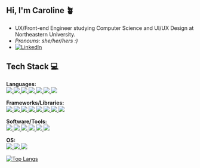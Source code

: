 ## Hi, I'm Caroline 🪴
- UX/Front-end Engineer studying Computer Science and UI/UX Design at Northeastern University. 
- *Pronouns: she/her/hers :)*
- [![LinkedIn](https://img.shields.io/badge/-LinkedIn-0077B5?style=flat-square&logo=linkedin&logoColor=white)](https://www.linkedin.com/in/caroline-t-pham/)
&nbsp;

## Tech Stack 💻

**Languages:**  
<a href="https://developer.mozilla.org/en-US/docs/Web/JavaScript" target="_blank">
    <img src="https://img.shields.io/badge/-JavaScript-F7DF1E?style=flat-square&logo=javascript&logoColor=black">
</a>
<a href="https://www.typescriptlang.org/" target="_blank">
    <img src="https://img.shields.io/badge/-TypeScript-3178C6?style=flat-square&logo=typescript&logoColor=white">
</a>
<a href="https://developer.mozilla.org/en-US/docs/Web/HTML" target="_blank">
    <img src="https://img.shields.io/badge/-HTML5-E34F26?style=flat-square&logo=html5&logoColor=white">
</a>
<a href="https://developer.mozilla.org/en-US/docs/Web/CSS" target="_blank">
    <img src="https://img.shields.io/badge/-CSS3-1572B6?style=flat-square&logo=css3">
</a>
<a href="https://www.java.com/" target="_blank">
    <img src="https://img.shields.io/badge/-Java-007396?style=flat-square&logo=java&logoColor=white">
</a>
<a href="https://www.postgresql.org/" target="_blank">
    <img src="https://img.shields.io/badge/-SQL-4479A1?style=flat-square&logo=postgresql&logoColor=white">
</a>
<a href="https://www.python.org/" target="_blank">
    <img src="https://img.shields.io/badge/-Python-3776AB?style=flat-square&logo=python&logoColor=white">
</a>

**Frameworks/Libraries:**  
<a href="https://react.dev/" target="_blank">
    <img src="https://img.shields.io/badge/-React-61DAFB?style=flat-square&logo=react&logoColor=black">
</a>
<a href="https://nextjs.org/" target="_blank">
    <img src="https://img.shields.io/badge/-Next.js-000000?style=flat-square&logo=next.js&logoColor=white">
</a>
<a href="https://tailwindcss.com/" target="_blank">
    <img src="https://img.shields.io/badge/-Tailwind%20CSS-38B2AC?style=flat-square&logo=tailwind-css&logoColor=white">
</a>
<a href="https://getbootstrap.com/" target="_blank">
    <img src="https://img.shields.io/badge/-Bootstrap-7952B3?style=flat-square&logo=bootstrap&logoColor=white">
</a>
<a href="https://vega.github.io/vega-lite/" target="_blank">
    <img src="https://img.shields.io/badge/-Vega--Lite-4D4D4D?style=flat-square&logo=vega&logoColor=white">
</a>
<a href="https://streamlit.io/" target="_blank">
    <img src="https://img.shields.io/badge/-Streamlit-FF4B4B?style=flat-square&logo=streamlit&logoColor=white">
</a>
<a href="https://www.mysql.com/" target="_blank">
    <img src="https://img.shields.io/badge/-MySQL-4479A1?style=flat-square&logo=mysql&logoColor=white">
</a>
<a href="https://flask.palletsprojects.com/" target="_blank">
    <img src="https://img.shields.io/badge/-Flask-000000?style=flat-square&logo=flask&logoColor=white">
</a>

**Software/Tools:**  
<a href="https://www.figma.com/" target="_blank">
    <img src="https://img.shields.io/badge/-Figma-F24E1E?style=flat-square&logo=figma&logoColor=white">
</a>
<a href="https://code.visualstudio.com/" target="_blank">
    <img src="https://img.shields.io/badge/-VS_Code-007ACC?style=flat-square&logo=visual-studio-code&logoColor=white">
</a>
<a href="https://www.atlassian.com/software/jira" target="_blank">
    <img src="https://img.shields.io/badge/-Jira-0052CC?style=flat-square&logo=jira&logoColor=white">
</a>
<a href="https://git-scm.com/" target="_blank">
    <img src="https://img.shields.io/badge/-Git-F05032?style=flat-square&logo=git&logoColor=white">
</a>
<a href="https://github.com/" target="_blank">
    <img src="https://img.shields.io/badge/-GitHub-181717?style=flat-square&logo=github">
</a>
<a href="https://www.docker.com/" target="_blank">
    <img src="https://img.shields.io/badge/-Docker-2496ED?style=flat-square&logo=docker&logoColor=white">
</a>

**OS:**  
<a href="https://www.apple.com/macos/" target="_blank">
    <img src="https://img.shields.io/badge/-MacOS-000000?style=flat-square&logo=apple&logoColor=white">
</a>
<a href="https://www.microsoft.com/en-us/windows/" target="_blank">
    <img src="https://img.shields.io/badge/-Windows-0078D6?style=flat-square&logo=windows&logoColor=white">
</a>
<a href="https://www.linux.org/" target="_blank">
    <img src="https://img.shields.io/badge/-Linux-FCC624?style=flat-square&logo=linux&logoColor=black">
</a>

[![Top Langs](https://github-readme-stats.vercel.app/api/top-langs/?username=carolinetpham&layout=compact&theme=radical)](https://github.com/carolinetpham/github-readme-stats)




